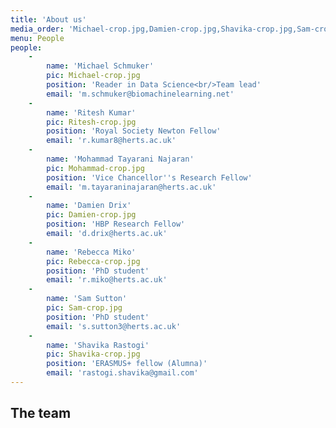 ```yaml
---
title: 'About us'
media_order: 'Michael-crop.jpg,Damien-crop.jpg,Shavika-crop.jpg,Sam-crop.jpg,Rebecca-crop.jpg,Mohammad-crop.jpg'
menu: People
people:
    -
        name: 'Michael Schmuker'
        pic: Michael-crop.jpg
        position: 'Reader in Data Science<br/>Team lead'
        email: 'm.schmuker@biomachinelearning.net'
    -
        name: 'Ritesh Kumar'
        pic: Ritesh-crop.jpg
        position: 'Royal Society Newton Fellow'
        email: 'r.kumar8@herts.ac.uk'
    -
        name: 'Mohammad Tayarani Najaran'
        pic: Mohammad-crop.jpg
        position: 'Vice Chancellor''s Research Fellow'
        email: 'm.tayaraninajaran@herts.ac.uk'
    -
        name: 'Damien Drix'
        pic: Damien-crop.jpg
        position: 'HBP Research Fellow'
        email: 'd.drix@herts.ac.uk'
    -
        name: 'Rebecca Miko'
        pic: Rebecca-crop.jpg
        position: 'PhD student'
        email: 'r.miko@herts.ac.uk'
    -
        name: 'Sam Sutton'
        pic: Sam-crop.jpg
        position: 'PhD student'
        email: 's.sutton3@herts.ac.uk'
    -
        name: 'Shavika Rastogi'
        pic: Shavika-crop.jpg
        position: 'ERASMUS+ fellow (Alumna)'
        email: 'rastogi.shavika@gmail.com'
---
```


## The team
